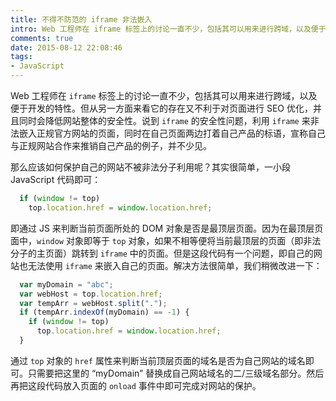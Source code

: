 ```yaml
---
title: 不得不防范的 iframe 非法嵌入
intro: Web 工程师在 iframe 标签上的讨论一直不少，包括其可以用来进行跨域，以及便于开发的特性。但从另一方面来看它的存在又不利于对页面进行 SEO 优化，并且同时会降低网站整体的安全性。说到 iframe 的安全性问题，利用 iframe 来非法嵌入正规官方网站的页面，同时在自己页面两边打着自己产品的标语，宣称自己与正规网站合作来推销自己产品的例子，并不少见。
comments: true
date: 2015-08-12 22:08:46
tags:
- JavaScript
---
```


Web 工程师在 `iframe` 标签上的讨论一直不少，包括其可以用来进行跨域，以及便于开发的特性。但从另一方面来看它的存在又不利于对页面进行 SEO 优化，并且同时会降低网站整体的安全性。说到 `iframe` 的安全性问题，利用 `iframe` 来非法嵌入正规官方网站的页面，同时在自己页面两边打着自己产品的标语，宣称自己与正规网站合作来推销自己产品的例子，并不少见。

那么应该如何保护自己的网站不被非法分子利用呢？其实很简单，一小段 JavaScript 代码即可：

```javascript
  if (window != top)
    top.location.href = window.location.href; 
```

即通过 JS 来判断当前页面所处的 DOM 对象是否是最顶层页面。因为在最顶层页面中，`window` 对象即等于 `top` 对象，如果不相等便将当前最顶层的页面（即非法分子的主页面）跳转到 `iframe` 中的页面。但是这段代码有一个问题，即自己的网站也无法使用 `iframe` 来嵌入自己的页面。解决方法很简单，我们稍微改进一下：
```javascript
  var myDomain = "abc";
  var webHost = top.location.href;
  var tempArr = webHost.split(".");
  if (tempArr.indexOf(myDomain) == -1) {
    if (window != top)
      top.location.href = window.location.href;
  }
```

通过 `top` 对象的 `href` 属性来判断当前顶层页面的域名是否为自己网站的域名即可。只需要把这里的 “myDomain” 替换成自己网站域名的二/三级域名部分。然后再把这段代码放入页面的 `onload` 事件中即可完成对网站的保护。

